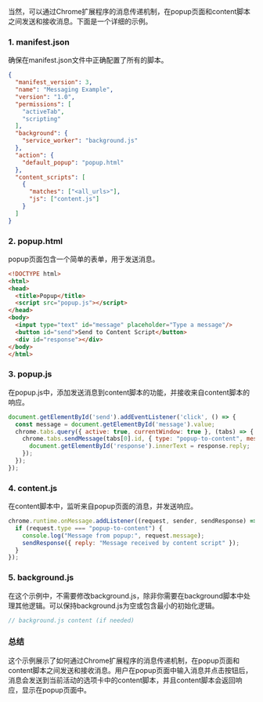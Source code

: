 当然，可以通过Chrome扩展程序的消息传递机制，在popup页面和content脚本之间发送和接收消息。下面是一个详细的示例。

### 1. manifest.json
确保在manifest.json文件中正确配置了所有的脚本。

```json
{
  "manifest_version": 3,
  "name": "Messaging Example",
  "version": "1.0",
  "permissions": [
    "activeTab",
    "scripting"
  ],
  "background": {
    "service_worker": "background.js"
  },
  "action": {
    "default_popup": "popup.html"
  },
  "content_scripts": [
    {
      "matches": ["<all_urls>"],
      "js": ["content.js"]
    }
  ]
}
```

### 2. popup.html
popup页面包含一个简单的表单，用于发送消息。

```html
<!DOCTYPE html>
<html>
<head>
  <title>Popup</title>
  <script src="popup.js"></script>
</head>
<body>
  <input type="text" id="message" placeholder="Type a message"/>
  <button id="send">Send to Content Script</button>
  <div id="response"></div>
</body>
</html>
```

### 3. popup.js
在popup.js中，添加发送消息到content脚本的功能，并接收来自content脚本的响应。

```javascript
document.getElementById('send').addEventListener('click', () => {
  const message = document.getElementById('message').value;
  chrome.tabs.query({ active: true, currentWindow: true }, (tabs) => {
    chrome.tabs.sendMessage(tabs[0].id, { type: "popup-to-content", message: message }, (response) => {
      document.getElementById('response').innerText = response.reply;
    });
  });
});
```

### 4. content.js
在content脚本中，监听来自popup页面的消息，并发送响应。

```javascript
chrome.runtime.onMessage.addListener((request, sender, sendResponse) => {
  if (request.type === "popup-to-content") {
    console.log("Message from popup:", request.message);
    sendResponse({ reply: "Message received by content script" });
  }
});
```

### 5. background.js
在这个示例中，不需要修改background.js，除非你需要在background脚本中处理其他逻辑。可以保持background.js为空或包含最小的初始化逻辑。

```javascript
// background.js content (if needed)
```

### 总结
这个示例展示了如何通过Chrome扩展程序的消息传递机制，在popup页面和content脚本之间发送和接收消息。用户在popup页面中输入消息并点击按钮后，消息会发送到当前活动的选项卡中的content脚本，并且content脚本会返回响应，显示在popup页面中。